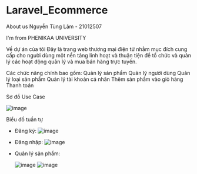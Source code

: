 # Laravel_Ecommerce

About us
Nguyễn Tùng Lâm - 21012507

I'm from PHENIKAA UNIVERSITY

Về dự án của tôi
Đây là trang web thương mại điện tử nhằm mục đích cung cấp cho người dùng một nền tảng linh hoạt và thuận tiện để tổ chức và quản lý các hoạt động quản lý và mua bán hàng trực tuyến.

Các chức năng chính bao gồm:
Quản lý sản phẩm
Quản lý người dùng
Quản lý loại sản phẩm
Quản lý tài khoản cá nhân
Thêm sản phẩm vào giỏ hàng
Thanh toán

Sơ đồ Use Case

![image](https://github.com/user-attachments/assets/b350febb-8809-4d70-aa64-23bb416d04ec)

Biểu đồ tuần tự

- Đăng ký:
  ![image](https://github.com/user-attachments/assets/83461ed7-0f5b-4090-bb99-258209506b09)

- Đăng nhập:
  ![image](https://github.com/user-attachments/assets/53638701-82fc-4097-a9a9-64b5891c4006)

- Quản lý sản phẩm:

  ![image](https://github.com/user-attachments/assets/1d0b0ea9-2845-4e07-baca-e05873a7720c)
  ![image](https://github.com/user-attachments/assets/ddde7c66-b15b-42e3-bfe5-65901f9644d0)




